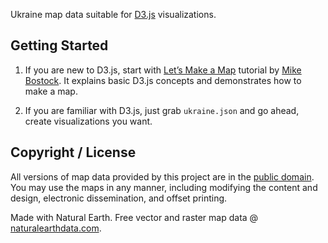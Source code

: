Ukraine map data suitable for [D3.js](http://d3js.org/) visualizations.


## Getting Started

1. If you are new to D3.js, start with [Let’s Make a Map](http://bost.ocks.org/mike/map/) tutorial by [Mike Bostock](http://bost.ocks.org/mike/).  It explains basic D3.js concepts and demonstrates how to make a map.

2. If you are familiar with D3.js, just grab `ukraine.json` and go ahead, create visualizations you want.


## Copyright / License

All versions of map data provided by this project are in the [public domain](http://creativecommons.org/publicdomain/).  You may use the maps in any manner, including modifying the content and design, electronic dissemination, and offset printing.

Made with Natural Earth.  Free vector and raster map data @ [naturalearthdata.com](http://www.naturalearthdata.com/).
